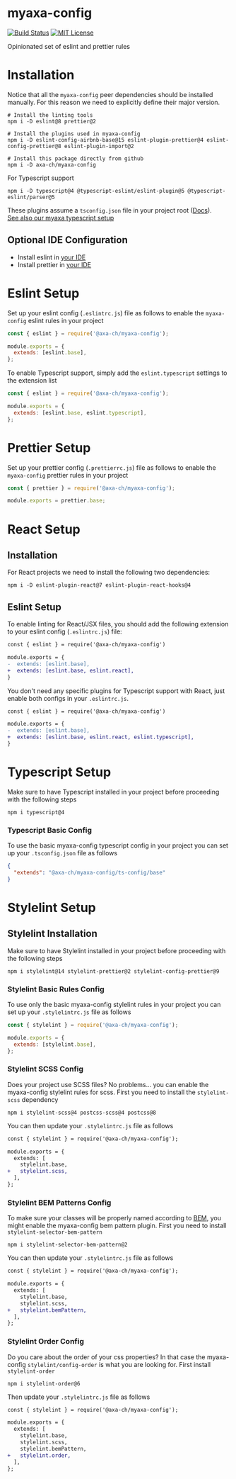 # myaxa-config

[![Build Status][ci-image]][ci-url]
[![MIT License][license-image]][license-url]

Opinionated set of eslint and prettier rules

# Installation

Notice that all the `myaxa-config` peer dependencies should be installed manually. For this reason we need to explicitly define their major version.

```shell
# Install the linting tools
npm i -D eslint@8 prettier@2

# Install the plugins used in myaxa-config
npm i -D eslint-config-airbnb-base@15 eslint-plugin-prettier@4 eslint-config-prettier@8 eslint-plugin-import@2

# Install this package directly from github
npm i -D axa-ch/myaxa-config
```

For Typescript support

```shell
npm i -D typescript@4 @typescript-eslint/eslint-plugin@5 @typescript-eslint/parser@5
```

These plugins assume a `tsconfig.json` file in your project root ([Docs](https://www.typescriptlang.org/docs/handbook/tsconfig-json.html)).
<br/>
[See also our myaxa typescript setup](https://github.com/axa-ch/myaxa-config#typescript-setup)

## Optional IDE Configuration

- Install eslint in [your IDE](https://eslint.org/docs/user-guide/integrations)
- Install prettier in [your IDE](https://prettier.io/docs/en/editors.html)

# Eslint Setup

Set up your eslint config (`.eslintrc.js`) file as follows to enable the `myaxa-config` eslint rules in your project

```js
const { eslint } = require('@axa-ch/myaxa-config');

module.exports = {
  extends: [eslint.base],
};
```

To enable Typescript support, simply add the `eslint.typescript` settings to the extension list

```js
const { eslint } = require('@axa-ch/myaxa-config');

module.exports = {
  extends: [eslint.base, eslint.typescript],
};
```

# Prettier Setup

Set up your prettier config (`.prettierrc.js`) file as follows to enable the `myaxa-config` prettier rules in your project

```js
const { prettier } = require('@axa-ch/myaxa-config');

module.exports = prettier.base;
```

# React Setup

## Installation

For React projects we need to install the following two dependencies:

```shell
npm i -D eslint-plugin-react@7 eslint-plugin-react-hooks@4
```

## Eslint Setup

To enable linting for React/JSX files, you should add the following extension to your eslint config (`.eslintrc.js`) file:

```diff
const { eslint } = require('@axa-ch/myaxa-config')

module.exports = {
-  extends: [eslint.base],
+  extends: [eslint.base, eslint.react],
}
```

You don't need any specific plugins for Typescript support with React, just enable both configs in your `.eslintrc.js`.

```diff
const { eslint } = require('@axa-ch/myaxa-config')

module.exports = {
-  extends: [eslint.base],
+  extends: [eslint.base, eslint.react, eslint.typescript],
}
```

# Typescript Setup

Make sure to have Typescript installed in your project before proceeding with the following steps

```shell
npm i typescript@4
```

### Typescript Basic Config

To use the basic myaxa-config typescript config in your project you can set up your `.tsconfig.json` file as follows

```json
{
  "extends": "@axa-ch/myaxa-config/ts-config/base"
}
```

# Stylelint Setup

## Stylelint Installation

Make sure to have Stylelint installed in your project before proceeding with the following steps

```shell
npm i stylelint@14 stylelint-prettier@2 stylelint-config-prettier@9
```

### Stylelint Basic Rules Config

To use only the basic myaxa-config stylelint rules in your project you can set up your `.stylelintrc.js` file as follows

```js
const { stylelint } = require('@axa-ch/myaxa-config');

module.exports = {
  extends: [stylelint.base],
};
```

### Stylelint SCSS Config

Does your project use SCSS files? No problems... you can enable the myaxa-config stylelint rules for scss.
First you need to install the `stylelint-scss` dependency

```shell
npm i stylelint-scss@4 postcss-scss@4 postcss@8
```

You can then update your `.stylelintrc.js` file as follows

```diff
const { stylelint } = require('@axa-ch/myaxa-config');

module.exports = {
  extends: [
    stylelint.base,
+   stylelint.scss,
  ],
};
```

### Stylelint BEM Patterns Config

To make sure your classes will be properly named according to [BEM](http://getbem.com/), you might enable the myaxa-config bem pattern plugin.
First you need to install `stylelint-selector-bem-pattern`

```shell
npm i stylelint-selector-bem-pattern@2
```

You can then update your `.stylelintrc.js` file as follows

```diff
const { stylelint } = require('@axa-ch/myaxa-config');

module.exports = {
  extends: [
    stylelint.base,
    stylelint.scss,
+   stylelint.bemPattern,
  ],
};
```

### Stylelint Order Config

Do you care about the order of your css properties? In that case the myaxa-config `stylelint/config-order` is what you are looking for.
First install `stylelint-order`

```shell
npm i stylelint-order@6
```

Then update your `.stylelintrc.js` file as follows

```diff
const { stylelint } = require('@axa-ch/myaxa-config');

module.exports = {
  extends: [
    stylelint.base,
    stylelint.scss,
    stylelint.bemPattern,
+   stylelint.order,
  ],
};
```

[ci-image]: https://img.shields.io/github/actions/workflow/status/axa-ch/myaxa-config/ci.yml?style=flat-square&branch=main
[ci-url]: https://github.com/axa-ch/myaxa-config/actions
[license-image]: http://img.shields.io/badge/license-MIT-000000.svg?style=flat-square
[license-url]: LICENSE
